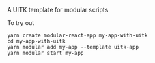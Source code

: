 A UITK template for modular scripts

To try out

```
yarn create modular-react-app my-app-with-uitk
cd my-app-with-uitk
yarn modular add my-app --template uitk-app
yarn modular start my-app
```
